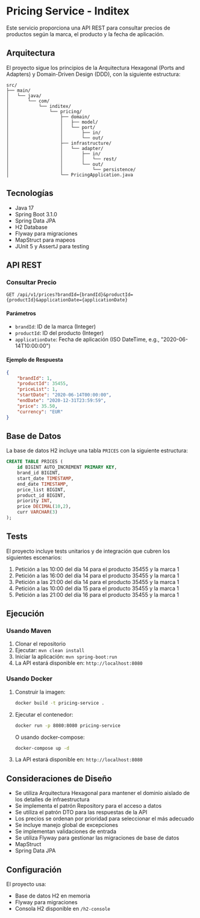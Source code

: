 # Pricing Service - Inditex

Este servicio proporciona una API REST para consultar precios de productos según la marca, el producto y la fecha de aplicación.

## Arquitectura

El proyecto sigue los principios de la Arquitectura Hexagonal (Ports and Adapters) y Domain-Driven Design (DDD), con la siguiente estructura:

```
src/
├── main/
│   └── java/
│       └── com/
│           └── inditex/
│               └── pricing/
│                   ├── domain/
│                   │   ├── model/
│                   │   └── port/
│                   │       ├── in/
│                   │       └── out/
│                   ├── infrastructure/
│                   │   └── adapter/
│                   │       ├── in/
│                   │       │   └── rest/
│                   │       └── out/
│                   │           └── persistence/
│                   └── PricingApplication.java
```

## Tecnologías

- Java 17
- Spring Boot 3.1.0
- Spring Data JPA
- H2 Database
- Flyway para migraciones
- MapStruct para mapeos
- JUnit 5 y AssertJ para testing

## API REST

### Consultar Precio

```
GET /api/v1/prices?brandId={brandId}&productId={productId}&applicationDate={applicationDate}
```

#### Parámetros

- `brandId`: ID de la marca (Integer)
- `productId`: ID del producto (Integer)
- `applicationDate`: Fecha de aplicación (ISO DateTime, e.g., "2020-06-14T10:00:00")

#### Ejemplo de Respuesta

```json
{
    "brandId": 1,
    "productId": 35455,
    "priceList": 1,
    "startDate": "2020-06-14T00:00:00",
    "endDate": "2020-12-31T23:59:59",
    "price": 35.50,
    "currency": "EUR"
}
```

## Base de Datos

La base de datos H2 incluye una tabla `PRICES` con la siguiente estructura:

```sql
CREATE TABLE PRICES (
    id BIGINT AUTO_INCREMENT PRIMARY KEY,
    brand_id BIGINT,
    start_date TIMESTAMP,
    end_date TIMESTAMP,
    price_list BIGINT,
    product_id BIGINT,
    priority INT,
    price DECIMAL(10,2),
    curr VARCHAR(3)
);
```

## Tests

El proyecto incluye tests unitarios y de integración que cubren los siguientes escenarios:

1. Petición a las 10:00 del día 14 para el producto 35455 y la marca 1
2. Petición a las 16:00 del día 14 para el producto 35455 y la marca 1
3. Petición a las 21:00 del día 14 para el producto 35455 y la marca 1
4. Petición a las 10:00 del día 15 para el producto 35455 y la marca 1
5. Petición a las 21:00 del día 16 para el producto 35455 y la marca 1

## Ejecución

### Usando Maven

1. Clonar el repositorio
2. Ejecutar: `mvn clean install`
3. Iniciar la aplicación: `mvn spring-boot:run`
4. La API estará disponible en: `http://localhost:8080`

### Usando Docker

1. Construir la imagen:
   ```bash
   docker build -t pricing-service .
   ```

2. Ejecutar el contenedor:
   ```bash
   docker run -p 8080:8080 pricing-service
   ```

   O usando docker-compose:
   ```bash
   docker-compose up -d
   ```

3. La API estará disponible en: `http://localhost:8080`

## Consideraciones de Diseño

- Se utiliza Arquitectura Hexagonal para mantener el dominio aislado de los detalles de infraestructura
- Se implementa el patrón Repository para el acceso a datos
- Se utiliza el patrón DTO para las respuestas de la API
- Los precios se ordenan por prioridad para seleccionar el más adecuado
- Se incluye manejo global de excepciones
- Se implementan validaciones de entrada
- Se utiliza Flyway para gestionar las migraciones de base de datos
- MapStruct
- Spring Data JPA

## Configuración

El proyecto usa:
- Base de datos H2 en memoria
- Flyway para migraciones
- Consola H2 disponible en `/h2-console`

